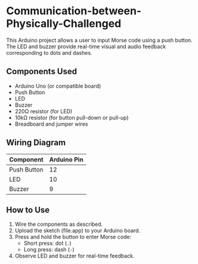 # Communication-between-Physically-Challenged

This Arduino project allows a user to input Morse code using a push button. The LED and buzzer provide real-time visual and audio feedback corresponding to dots and dashes.

## Components Used

- Arduino Uno (or compatible board)
- Push Button
- LED
- Buzzer
- 220Ω resistor (for LED)
- 10kΩ resistor (for button pull-down or pull-up)
- Breadboard and jumper wires

## Wiring Diagram

| Component     | Arduino Pin |
|---------------|-------------|
| Push Button   | 12          |
| LED           | 10          |
| Buzzer        | 9           |

## How to Use

1. Wire the components as described.
2. Upload the sketch (file.app) to your Arduino board.
3. Press and hold the button to enter Morse code:
   - Short press: dot (`.`)
   - Long press: dash (`-`)
4. Observe LED and buzzer for real-time feedback.
